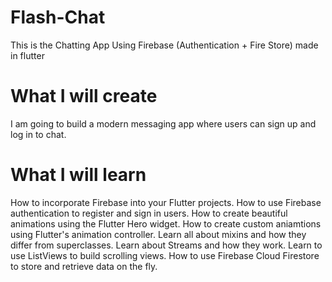 # Flash-Chat
This is the Chatting App Using Firebase (Authentication + Fire Store) made in flutter 

# What I will create
I am going to build a modern messaging app where users can sign up and log in to chat.


# What I will learn
How to incorporate Firebase into your Flutter projects.
How to use Firebase authentication to register and sign in users.
How to create beautiful animations using the Flutter Hero widget.
How to create custom aniamtions using Flutter's animation controller.
Learn all about mixins and how they differ from superclasses.
Learn about Streams and how they work.
Learn to use ListViews to build scrolling views.
How to use Firebase Cloud Firestore to store and retrieve data on the fly.
